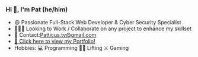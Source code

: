 ### Hi 👋, I'm Pat (he/him)
<ul>
  <li>😃 Passionate Full-Stack Web Developer & Cyber Security Specialist</li>
  <li>👨🏻‍💻 Looking to Work / Collaborate on any project to enhance my skillset</li>
  <li>📧 Contact:<a href=mailto:Patticus.tv@gmail.com>Patticus.tv@gmail.com</a></li>
  <li><a href=https://pattiqus.github.io/Master-Portfolio>🚀 Click here to view my Portfolio!<a></li>
  <li>Hobbies: 💻 Programming 🏋🏽 Lifting ⚔️ Gaming</li>
</ul>

<!--
**Pattiqus/Pattiqus** is a ✨ _special_ ✨ repository because its `README.md` (this file) appears on your GitHub profile.

Here are some ideas to get you started:

- 🔭 I’m currently working on ...
- 🌱 I’m currently learning ...
- 👯 I’m looking to collaborate on ...
- 🤔 I’m looking for help with ...
- 💬 Ask me about ...
- 📫 How to reach me: ...
- 😄 Pronouns: ...
- ⚡ Fun fact: ...
-->
